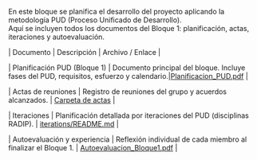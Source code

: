 
En este bloque se planifica el desarrollo del proyecto aplicando la metodología PUD (Proceso Unificado de Desarrollo).  
Aquí se incluyen todos los documentos del Bloque 1: planificación, actas, iteraciones y autoevaluación.

| Documento | Descripción | Archivo / Enlace |

| Planificación PUD (Bloque 1) | Documento principal del bloque. Incluye fases del PUD, requisitos, esfuerzo y calendario.|[Planificacion_PUD.pdf](Planificacion_PUD.pdf) |

| Actas de reuniones | Registro de reuniones del grupo y acuerdos alcanzados. | [Carpeta de actas](actas/) |

| Iteraciones | Planificación detallada por iteraciones del PUD (disciplinas RADIP). | [iterations/README.md](../iterations/README.md) |

| Autoevaluación y experiencia | Reflexión individual de cada miembro al finalizar el Bloque 1. | [Autoevaluacion_Bloque1.pdf](Autoevaluacion_Bloque1.pdf) |

